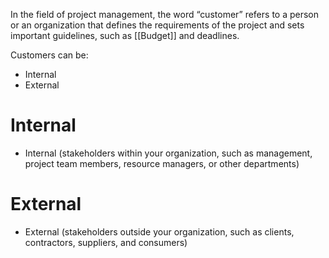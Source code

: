 In the field of project management, the word “customer” refers to a person or an organization that defines the requirements of the project and sets important guidelines, such as [[Budget]] and deadlines.

Customers can be:
-   Internal
-   External

# Internal
-   Internal (stakeholders within your organization, such as management, project team members, resource managers, or other departments)
# External
-   External (stakeholders outside your organization, such as clients, contractors, suppliers, and consumers)